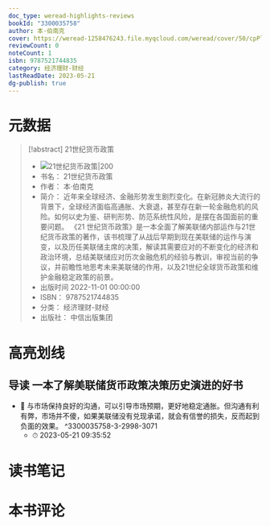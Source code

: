 ```yaml
---
doc_type: weread-highlights-reviews
bookId: "3300035758"
author: 本·伯南克
cover: https://weread-1258476243.file.myqcloud.com/weread/cover/50/cpPlatform_e1X7NMQapS7gjSsFxCNMEU/t7_cpPlatform_e1X7NMQapS7gjSsFxCNMEU.jpg
reviewCount: 0
noteCount: 1
isbn: 9787521744835
category: 经济理财-财经
lastReadDate: 2023-05-21
dg-publish: true
---
```

# 元数据
> [!abstract] 21世纪货币政策
> - ![ 21世纪货币政策|200](https://weread-1258476243.file.myqcloud.com/weread/cover/50/cpPlatform_e1X7NMQapS7gjSsFxCNMEU/t7_cpPlatform_e1X7NMQapS7gjSsFxCNMEU.jpg)
> - 书名： 21世纪货币政策
> - 作者： 本·伯南克
> - 简介： 近年来全球经济、金融形势发生剧烈变化。在新冠肺炎大流行的背景下，全球经济面临高通胀、大衰退，甚至存在新一轮金融危机的风险。如何以史为鉴、研判形势、防范系统性风险，是摆在各国面前的重要问题。 《21 世纪货币政策》是一本全面了解美联储内部运作与21世纪货币政策的著作，该书梳理了从战后早期到现在美联储的运作与演变，以及历任美联储主席的决策，解读其需要应对的不断变化的经济和政治环境，总结美联储应对历次金融危机的经验与教训，审视当前的争议，并前瞻性地思考未来美联储的作用，以及21世纪全球货币政策和维护金融稳定政策的前景。
> - 出版时间 2022-11-01 00:00:00
> - ISBN： 9787521744835
> - 分类： 经济理财-财经
> - 出版社： 中信出版集团

# 高亮划线

## 导读 一本了解美联储货币政策决策历史演进的好书


- 📌 与市场保持良好的沟通，可以引导市场预期，更好地稳定通胀。但沟通有利有弊，市场并不傻，如果美联储没有兑现承诺，就会有信誉的损失，反而起到负面的效果。 ^3300035758-3-2998-3071
    - ⏱ 2023-05-21 09:35:52 
# 读书笔记

# 本书评论
